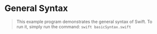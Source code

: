 # General Syntax
> This example program demonstrates the general syntax of Swift. To run it, simply run the command: `swift basicSyntax.swift`
